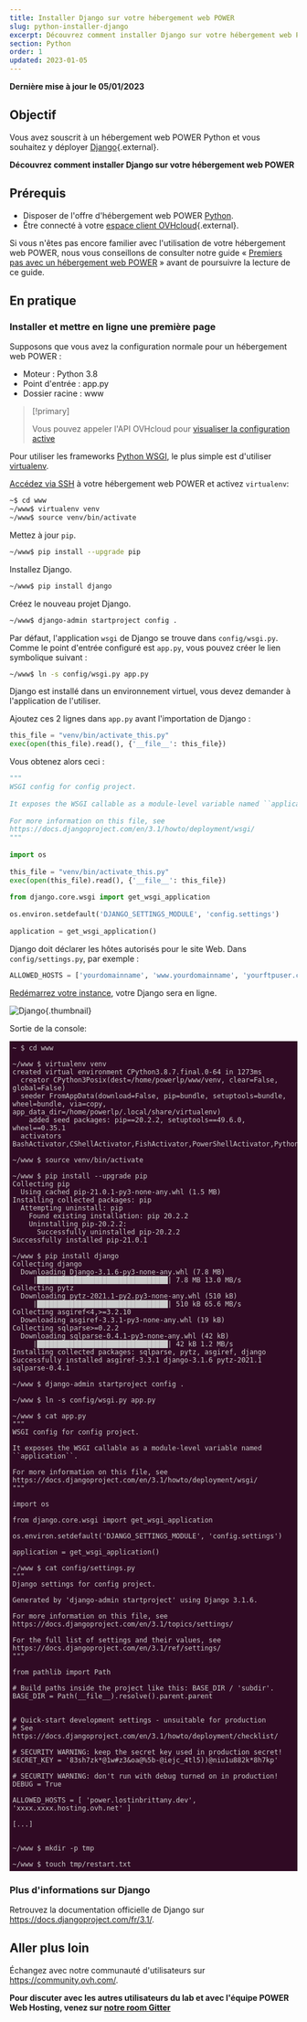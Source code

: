 ```yaml
---
title: Installer Django sur votre hébergement web POWER
slug: python-installer-django
excerpt: Découvrez comment installer Django sur votre hébergement web POWER
section: Python
order: 1
updated: 2023-01-05
---
```



<style>
 pre {
     font-size: 14px;
 }
 pre.console {
   background-color: #300A24; 
   color: #ccc;
   font-family: monospace;
   padding: 5px;
   margin-bottom: 5px;
 }
 pre.console code {
   border: solid 0px transparent;
   font-family: monospace !important;
 }
 .small {
     font-size: 0.75em;
 }
</style>

**Dernière mise à jour le 05/01/2023**

## Objectif

Vous avez souscrit à un hébergement web POWER Python et vous souhaitez y déployer [Django](https://www.djangoproject.com/){.external}.

**Découvrez comment installer Django sur votre hébergement web POWER**

## Prérequis

- Disposer de l'offre d'hébergement web POWER [Python](https://labs.ovh.com/managed-python).
- Être connecté à votre [espace client OVHcloud](https://www.ovh.com/auth/?action=gotomanager&from=https://www.ovh.com/fr/&ovhSubsidiary=fr){.external}.

Si vous n'êtes pas encore familier avec l'utilisation de votre hébergement web POWER, nous vous conseillons de consulter notre guide « [Premiers pas avec un hébergement web POWER](../premiers-pas-avec-hebergement-web-POWER/) » avant de poursuivre la lecture de ce guide.

## En pratique

### Installer et mettre en ligne une première page

Supposons que vous avez la configuration normale pour un hébergement web POWER :

- Moteur : Python 3.8
- Point d'entrée : app.py
- Dossier racine : www


> [!primary]
>
> Vous pouvez appeler l'API OVHcloud pour [visualiser la configuration active](../premiers-pas-avec-hebergement-web-POWER/#api-get-active-configuration)

Pour utiliser les frameworks [Python WSGI](https://www.fullstackpython.com/wsgi-servers.html), le plus simple est d'utiliser [virtualenv](https://pypi.org/project/virtualenv/).

[Accédez via SSH](../premiers-pas-avec-hebergement-web-POWER/#ssh) à votre hébergement web POWER et activez `virtualenv`: 

```sh
~$ cd www
~/www$ virtualenv venv
~/www$ source venv/bin/activate
```

Mettez à jour `pip`.

```sh
~/www$ pip install --upgrade pip
```

Installez Django.

```sh
~/www$ pip install django
```

Créez le nouveau projet Django.

```sh
~/www$ django-admin startproject config .
```

Par défaut, l'application `wsgi` de Django se trouve dans `config/wsgi.py`.
Comme le point d'entrée configuré est `app.py`, vous pouvez créer le lien symbolique suivant :

```sh
~/www$ ln -s config/wsgi.py app.py
```

Django est installé dans un environnement virtuel, vous devez demander à l'application de l'utiliser. 

Ajoutez ces 2 lignes dans `app.py` avant l'importation de Django :


```python
this_file = "venv/bin/activate_this.py"
exec(open(this_file).read(), {'__file__': this_file})
```

Vous obtenez alors ceci :

```python
"""
WSGI config for config project.
 
It exposes the WSGI callable as a module-level variable named ``application``.
 
For more information on this file, see
https://docs.djangoproject.com/en/3.1/howto/deployment/wsgi/
"""
 
import os
 
this_file = "venv/bin/activate_this.py"
exec(open(this_file).read(), {'__file__': this_file})
 
from django.core.wsgi import get_wsgi_application
 
os.environ.setdefault('DJANGO_SETTINGS_MODULE', 'config.settings')
 
application = get_wsgi_application()
```

Django doit déclarer les hôtes autorisés pour le site Web. Dans `config/settings.py`, par exemple :

```python
ALLOWED_HOSTS = ['yourdomainname', 'www.yourdomainname', 'yourftpuser.cluster000.hosting.ovh.net']
```

[Redémarrez votre instance](../premiers-pas-avec-hebergement-web-POWER/#restart), votre Django sera en ligne.


![Django](images/python-install-django-01.png){.thumbnail}


Sortie de la console:

<pre class="console"><code>~ $ cd www

~/www $ virtualenv venv
created virtual environment CPython3.8.7.final.0-64 in 1273ms
  creator CPython3Posix(dest=/home/powerlp/www/venv, clear=False, global=False)
  seeder FromAppData(download=False, pip=bundle, setuptools=bundle, wheel=bundle, via=copy, app_data_dir=/home/powerlp/.local/share/virtualenv)
    added seed packages: pip==20.2.2, setuptools==49.6.0, wheel==0.35.1
  activators BashActivator,CShellActivator,FishActivator,PowerShellActivator,PythonActivator,XonshActivator

~/www $ source venv/bin/activate

~/www $ pip install --upgrade pip
Collecting pip
  Using cached pip-21.0.1-py3-none-any.whl (1.5 MB)
Installing collected packages: pip
  Attempting uninstall: pip
    Found existing installation: pip 20.2.2
    Uninstalling pip-20.2.2:
      Successfully uninstalled pip-20.2.2
Successfully installed pip-21.0.1

~/www $ pip install django
Collecting django
  Downloading Django-3.1.6-py3-none-any.whl (7.8 MB)
     |████████████████████████████████| 7.8 MB 13.0 MB/s
Collecting pytz
  Downloading pytz-2021.1-py2.py3-none-any.whl (510 kB)
     |████████████████████████████████| 510 kB 65.6 MB/s
Collecting asgiref<4,>=3.2.10
  Downloading asgiref-3.3.1-py3-none-any.whl (19 kB)
Collecting sqlparse>=0.2.2
  Downloading sqlparse-0.4.1-py3-none-any.whl (42 kB)
     |████████████████████████████████| 42 kB 1.2 MB/s
Installing collected packages: sqlparse, pytz, asgiref, django
Successfully installed asgiref-3.3.1 django-3.1.6 pytz-2021.1 sqlparse-0.4.1

~/www $ django-admin startproject config .

~/www $ ln -s config/wsgi.py app.py

~/www $ cat app.py
"""
WSGI config for config project.

It exposes the WSGI callable as a module-level variable named ``application``.

For more information on this file, see
https://docs.djangoproject.com/en/3.1/howto/deployment/wsgi/
"""

import os

from django.core.wsgi import get_wsgi_application

os.environ.setdefault('DJANGO_SETTINGS_MODULE', 'config.settings')

application = get_wsgi_application()

~/www $ cat config/settings.py
"""
Django settings for config project.

Generated by 'django-admin startproject' using Django 3.1.6.

For more information on this file, see
https://docs.djangoproject.com/en/3.1/topics/settings/

For the full list of settings and their values, see
https://docs.djangoproject.com/en/3.1/ref/settings/
"""

from pathlib import Path

# Build paths inside the project like this: BASE_DIR / 'subdir'.
BASE_DIR = Path(__file__).resolve().parent.parent


# Quick-start development settings - unsuitable for production
# See https://docs.djangoproject.com/en/3.1/howto/deployment/checklist/

# SECURITY WARNING: keep the secret key used in production secret!
SECRET_KEY = '83sh7zk*@1w#z3&oa@%5b-@iejc_4tl5))@niu1u882k*8h7kp'

# SECURITY WARNING: don't run with debug turned on in production!
DEBUG = True

ALLOWED_HOSTS = [ 'power.lostinbrittany.dev', 'xxxx.xxxx.hosting.ovh.net' ]

[...]


~/www $ mkdir -p tmp

~/www $ touch tmp/restart.txt
</code></pre>

### Plus d'informations sur Django

Retrouvez la documentation officielle de Django sur <https://docs.djangoproject.com/fr/3.1/>.

## Aller plus loin

Échangez avec notre communauté d'utilisateurs sur <https://community.ovh.com/>.

**Pour discuter avec les autres utilisateurs du lab et avec l'équipe POWER Web Hosting, venez sur [notre room Gitter](https://gitter.im/ovh/power-web-hosting)**
